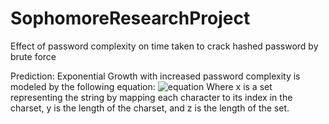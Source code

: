 # SophomoreResearchProject
Effect of password complexity on time taken to crack hashed password by brute force

Prediction: Exponential Growth with increased password complexity is modeled by the following equation:
![equation](https://latex.codecogs.com/svg.image?&space;f(x,y,z)=\sum_{i=1}^{z-1}(y^i)&plus;\sum_{i=z}^{1}((x_{i}-1)*y^{z-i})&plus;1)
Where x is a set representing the string by mapping each character to its index in the charset, y is the length of the charset, and z is the length of the set.

